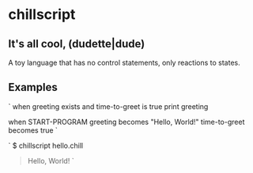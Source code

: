 # chillscript

## It's all cool, (dudette|dude)

A toy language that has no control statements, only reactions to states.

## Examples

`
when greeting exists
and time-to-greet is true
  print greeting

when START-PROGRAM
  greeting becomes "Hello, World!"
  time-to-greet becomes true
`

`
$ chillscript hello.chill
> Hello, World!
`
